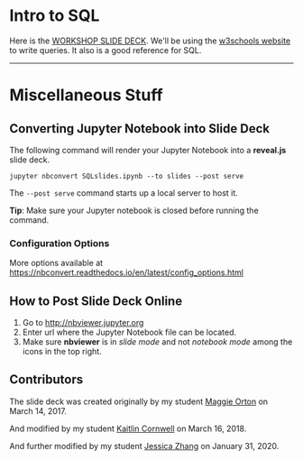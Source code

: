 # Intro to SQL
Here is the [WORKSHOP SLIDE DECK](http://nbviewer.jupyter.org/format/slides/github/caocscar/workshops/blob/master/sql/SQLslides.ipynb#/).
We'll be using the [w3schools website](https://www.w3schools.com/sql/) to write queries. It also is a good reference for SQL.

---
# Miscellaneous Stuff

## Converting Jupyter Notebook into Slide Deck
The following command will render your Jupyter Notebook into a **reveal.js** slide deck. 

`jupyter nbconvert SQLslides.ipynb --to slides --post serve`

The `--post serve` command starts up a local server to host it. 

**Tip**: Make sure your Jupyter notebook is closed before running the command.

### Configuration Options
More options available at https://nbconvert.readthedocs.io/en/latest/config_options.html

## How to Post Slide Deck Online
1. Go to http://nbviewer.jupyter.org
2. Enter url where the Jupyter Notebook file can be located.
3. Make sure **nbviewer** is in *slide mode* and not *notebook mode* among the icons in the top right.

## Contributors
The slide deck was created originally by my student [Maggie Orton](https://github.com/margamo/intro-to-SQL) on March 14, 2017.

And modified by my student [Kaitlin Cornwell](https://github.com/kaitcorn/intro-to-SQL) on March 16, 2018.

And further modified by my student [Jessica Zhang](https://github.com/jezzhang/sqlworkshop) on January 31, 2020.
